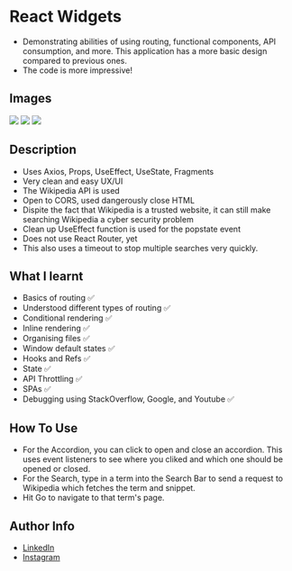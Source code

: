 # React Widgets

- Demonstrating abilities of using routing, functional components, API consumption, and more. This application has a more basic design compared to previous ones. 
- The code is more impressive!

## Images

<img src = "https://cdn.discordapp.com/attachments/229247596571525120/973566523916570644/unknown.png" />
<img src = "https://cdn.discordapp.com/attachments/229247596571525120/973566612449919056/unknown.png" />
<img src = "https://cdn.discordapp.com/attachments/229247596571525120/973566469717758004/unknown.png" />

## Description

- Uses Axios, Props, UseEffect, UseState, Fragments
- Very clean and easy UX/UI
- The Wikipedia API is used
- Open to CORS, used dangerously close HTML
- Dispite the fact that Wikipedia is a trusted website, it can still make searching Wikipedia a cyber security problem
- Clean up UseEffect function is used for the popstate event
- Does not use React Router, yet
- This also uses a timeout to stop multiple searches very quickly. 

## What I learnt

- Basics of routing ✅
- Understood different types of routing ✅
- Conditional rendering ✅
- Inline rendering ✅
- Organising files ✅
- Window default states ✅
- Hooks and Refs ✅
- State ✅
- API Throttling ✅
- SPAs ✅
- Debugging using StackOverflow, Google, and Youtube ✅
## How To Use

- For the Accordion, you can click to open and close an accordion. This uses event listeners to see where you cliked and which one should be opened or closed. 
- For the Search, type in a term into the Search Bar to send a request to Wikipedia which fetches the term and snippet. 
- Hit Go to navigate to that term's page. 
## Author Info

- [LinkedIn](https://www.linkedin.com/in/dhruv50ae/)
- [Instagram](https://www.instagram.com/frostascode/)
